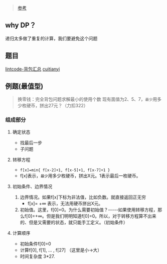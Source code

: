 

>[参考](https://www.bilibili.com/video/av45990457?from=search&seid=1523232997593245786)

## why DP？
递归太多做了重复的计算，我们要避免这个问题

## 题目
[lintcode-背包汇总](https://blog.csdn.net/u013166817/article/details/85449218)
[cuitianyi](http://cuitianyi.com/blog/《背包问题九讲》2-0-rc1/)


## 例题(最值型)
>换零钱：完全背包问题求解最小的使用个数
现有面值为2、5、7，`最少`用多少枚硬币，拼出27元？（力扣322）

### 组成部分
1. 确定状态
    - 找最后一步
    - 子问题
2. 转移方程
    - `f[x]=min{ f[x-2]+1, f[x-5]+1, f[x-7]+1 }`
    - f[x]表示，`最少`用多少枚硬币，拼出X元。1表示最后一枚硬币。

3. 初始条件、边界情况
    1. 边界情况。如果f[x]下标为非法值，比如负数。就直接返回正无穷
        - f[x]= +∞ 表示，无法用硬币拼出X元。
    2. 初始值。这里，f[0]=0。为什么需要初始值？-----如果使用转移方程，那么f[0]=+∞。但是我们明明知道f[0]=0。所以，对于转移方程算不出来的、但是又需要的状态，就只能手工定义。（初始条件）

4. 计算顺序
    - 初始条件f[0]=0
    - 计算f[0], f[1], ... , f[27]    （这里是小->大）
    - 时间复杂度 3*27.